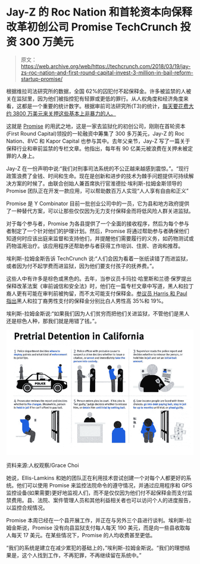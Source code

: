 # Jay-Z 的 Roc Nation 和首轮资本向保释改革初创公司 Promise TechCrunch 投资 300 万美元

> 原文：<https://web.archive.org/web/https://techcrunch.com/2018/03/19/jay-zs-roc-nation-and-first-round-capital-invest-3-million-in-bail-reform-startup-promise/>

根据维拉司法研究所的数据，全国 62%的囚犯付不起保释金。许多被监禁的人被关在监狱里，因为他们被指控犯有轻罪或更低的罪行。从人权角度和经济角度来看，这都是一个重要的统计数字。根据审前司法研究所(T3)的统计，[每天要花费大约 3800 万美元来关押这些基本上非暴力的人。](https://web.archive.org/web/20221205214437/https://university.pretrial.org/HigherLogic/System/DownloadDocumentFile.ashx?DocumentFileKey=4c666992-0b1b-632a-13cb-b4ddc66fadcd)

这就是 [Promise](https://web.archive.org/web/20221205214437/http://joinpromise.com/) 的用武之地，这是一家去监狱化的初创公司，刚刚在首轮资本(First Round Capital)领投的一轮融资中筹集了 300 多万美元，Jay-Z 的 Roc Nation、8VC 和 Kapor Capital 也参与其中。去年父亲节，Jay-Z 写了一篇关于保释行业和审前监禁的专栏文章。他指出，每年有 90 亿美元被浪费在关押未被定罪的人身上。

Jay-Z 在一份声明中说:“我们对刑事司法系统的不公正越来越感到震惊。”。“现行政策浪费了金钱、时间和生命。现在是创新和进步的技术为棘手问题提供可持续解决方案的时候了。由联合创始人兼首席执行官淮德拉·埃利斯-拉姆金斯领导的 Promise 团队正在开发一款应用，可以帮助数百万人实现“人人享有自由和正义”

Promise 是 Y Combinator 目前一批创业公司中的一员，它为县和地方政府提供了一种替代方案，可以让那些仅仅因为无力支付保释金而将低风险人群关进监狱。

对于每个参与者，Promise 为各县提供了一个全面的接收程序，然后为每个参与者制定了一个针对他们的护理计划。然后，Promise 将通过帮助参与者确保他们知道何时应该出庭来监督和支持他们，并提醒他们需要履行的义务，如药物测试或药物滥用治疗。该应用程序还帮助参与者获得工作培训、住房、咨询和推荐。

埃利斯-拉姆金斯告诉 TechCrunch 说:“人们会因为看着一张纸读错了而进监狱，或者因为付不起学费而进监狱，因为他们要支付孩子的抚养费。”。

这些人中有许多是棕色或黑色的。去年，当参议员卡玛拉·哈里斯和兰德·保罗提出保释改革法案《审前诚信和安全法》时，他们在一篇专栏文章中写道，黑人和拉丁裔人更有可能在审判前被拘留，而不太可能支付保释金。[参议员 Harris 和 Paul 指出](https://web.archive.org/web/20221205214437/https://www.nytimes.com/2017/07/20/opinion/kamala-harris-and-rand-paul-lets-reform-bail.html?_r=0)黑人和拉丁裔男性支付的保释金分别比白人男性高 35%和 19%。

埃利斯-拉姆金斯说:“如果我们因为人们贫穷而把他们关进监狱，不管他们是黑人还是棕色人种，那我们就是用错了钱。”。

![](img/761f35822d6c6a00acac38ed8b72ecac.png)

资料来源:人权观察/Grace Choi

她说，Ellis-Lamkins 和她的团队正在利用技术尝试创建一个对每个人都更好的系统。他们可以使用 Promise 来监控法院命令的遵守情况，并通过应用程序和 GPS 监控设备(如果需要)更好地监视人们，而不是仅仅因为他们付不起保释金而支付监禁费用。县、法院、案件管理人员和其他利益相关者也可以访问个人的进度报告，以监控合规情况。

Promise 本周已经在一个县开展工作，并正在与另外三个县进行谈判。埃利斯-拉姆金斯说，Promise 没有向县监狱支付每人每天 190 美元，而是向一些县收取每人每天 17 美元。在某些情况下，Promise 的人均收费甚至更低。

“我们的系统是建立在减少累犯的基础上的，”埃利斯-拉姆金斯说。“我们的理想结果是，这个人找到工作，不再犯罪，不再继续留在系统中。”